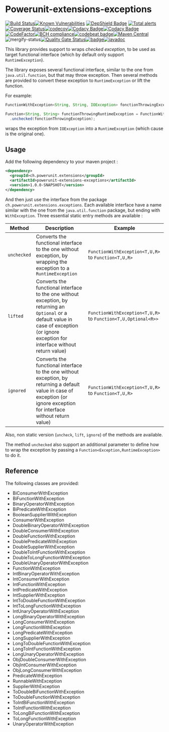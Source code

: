 # Powerunit-extensions-exceptions

[![Build Status](https://travis-ci.com/powerunit/powerunit-extensions-exceptions.svg?branch=master)](https://travis-ci.com/powerunit/powerunit-extensions-exceptions)[![Known Vulnerabilities](https://snyk.io/test/github/powerunit/powerunit-extensions-exceptions/badge.svg?targetFile=pom.xml)](https://snyk.io/test/github/powerunit/powerunit-extensions-exceptions?targetFile=pom.xml) [![DepShield Badge](https://depshield.sonatype.org/badges/powerunit/powerunit-extensions-exceptions/depshield.svg)](https://depshield.github.io) [![Total alerts](https://img.shields.io/lgtm/alerts/g/powerunit/powerunit-extensions-exceptions.svg?logo=lgtm&logoWidth=18)](https://lgtm.com/projects/g/powerunit/powerunit-extensions-exceptions/alerts/)[![Coverage Status](https://coveralls.io/repos/github/powerunit/powerunit-extensions-exceptions/badge.svg?branch=master)](https://coveralls.io/github/powerunit/powerunit-extensions-exceptions?branch=master)[![codecov](https://codecov.io/gh/powerunit/powerunit-extensions-exceptions/branch/master/graph/badge.svg)](https://codecov.io/gh/powerunit/powerunit-extensions-exceptions)[![Codacy Badge](https://api.codacy.com/project/badge/Coverage/54e6f34a650147e48b1864a420695a1c)](https://www.codacy.com/app/mathieu.boretti/powerunit-extensions-exceptions?utm_source=github.com&utm_medium=referral&utm_content=powerunit/powerunit-extensions-exceptions&utm_campaign=Badge_Coverage)[![Codacy Badge](https://api.codacy.com/project/badge/Grade/54e6f34a650147e48b1864a420695a1c)](https://www.codacy.com/app/mathieu.boretti/powerunit-extensions-exceptions?utm_source=github.com&amp;utm_medium=referral&amp;utm_content=powerunit/powerunit-extensions-exceptions&amp;utm_campaign=Badge_Grade)[![CodeFactor](https://www.codefactor.io/repository/github/powerunit/powerunit-extensions-exceptions/badge)](https://www.codefactor.io/repository/github/powerunit/powerunit-extensions-exceptions)[![BCH compliance](https://bettercodehub.com/edge/badge/powerunit/powerunit-extensions-exceptions?branch=master)](https://bettercodehub.com/results/powerunit/powerunit-extensions-exceptions)[![codebeat badge](https://codebeat.co/badges/cdebf167-fee0-46b4-b33d-c613f1586a9d)](https://codebeat.co/projects/github-com-powerunit-powerunit-extensions-exceptions-master)[![Maven Central](https://maven-badges.herokuapp.com/maven-central/ch.powerunit.extensions/powerunit-extensions-exceptions/badge.svg)](https://maven-badges.herokuapp.com/maven-central/ch.powerunit.extensions/powerunit-extensions-exceptions)![mergify-status](https://gh.mergify.io/badges/powerunit/powerunit-extensions-exceptions.png?style=cut)[![Quality Gate Status](https://sonarcloud.io/api/project_badges/measure?project=powerunit_powerunit-extensions-exceptions&metric=alert_status)](https://sonarcloud.io/dashboard?id=powerunit_powerunit-extensions-exceptions)[![badge](https://report.ci/status/powerunit/powerunit-extensions-exceptions/badge.svg?branch=master)](https://report.ci/status/powerunit/powerunit-extensions-exceptions?branch=master)[![javadoc](http://javadoc.io/badge/ch.powerunit.extensions/powerunit-extensions-exceptions.svg?color=yellow)](http://javadoc.io/doc/ch.powerunit.extensions/powerunit-extensions-exceptions)

This library provides support to wraps _checked exception_, to be used as target functional interface (which by default only support `RuntimeException`).

The library exposes several functional interface, similar to the one from `java.util.function`, but that may throw exception. Then several methods are provided to convert these exception to `RuntimeException` or lift the function.

For example:

```java
FunctionWithException<String, String, IOException> fonctionThrowingException = ...;

Function<String, String> functionThrowingRuntimeException = FunctionWithException
  .unchecked(fonctionThrowingException);
```

wraps the exception from `IOException` into a `RuntimeException` (which cause is the original one).

## Usage

Add the following dependency to your maven project :

```xml
<dependency>
  <groupId>ch.powerunit.extensions</groupId>
  <artifactId>powerunit-extensions-exceptions</artifactId>
  <version>1.0.0-SNAPSHOT</version>
</dependency>
```

And then just use the interface from the package `ch.powerunit.extensions.exceptions`. Each available interface have a name similar with the one from the `java.util.function` package, but ending with `WithException`. Three essential static entry methods are available :

| Method      | Description                                                                                                                                                                                | Example                                                       |
| ----------- | ------------------------------------------------------------------------------------------------------------------------------------------------------------------------------------------ | ------------------------------------------------------------- |
| `unchecked` | Converts the functional interface to the one without exception, by wrapping the exception to a `RuntimeException`                                                                          | `FunctionWithException<T,U,R>` to `Function<T,U,R>`           |
| `lifted`    | Converts the functional interface to the one without exception, by returning an `Optional` or a default value in case of exception (or ignore exception for interface without return value) | `FunctionWithException<T,U,R>` to `Function<T,U,Optional<R>>` |
| `ignored`   | Converts the functional interface to the one without exception, by returning a default value in case of exception (or ignore exception for interface without return value)               | `FunctionWithException<T,U,R>` to `Function<T,U,R>`           |

Also, non static version (`uncheck`, `lift`, `ignore`) of the methods are available.

The method `unchecked` also support an additional parameter to define how to wrap the exception by passing a `Function<Exception,RuntimeException>` to do it.

## Reference

The following classes are provided:
- BiConsumerWithException
- BiFunctionWithException
- BinaryOperatorWithException
- BiPredicateWithException
- BooleanSupplierWithException
- ConsumerWithException
- DoubleBinaryOperatorWithException
- DoubleConsumerWithException
- DoubleFunctionWithException
- DoublePredicateWithException
- DoubleSupplierWithException
- DoubleToIntFunctionWithException
- DoubleToLongFunctionWithException
- DoubleUnaryOperatorWithException
- FunctionWithException
- IntBinaryOperatorWithException
- IntConsumerWithException
- IntFunctionWithException
- IntPredicateWithException
- IntSupplierWithException
- IntToDoubleFunctionWithException
- IntToLongFunctionWithException
- IntUnaryOperatorWithException
- LongBinaryOperatorWithException
- LongConsumerWithException
- LongFunctionWithException
- LongPredicateWithException
- LongSupplierWithException
- LongToDoubleFunctionWithException
- LongToIntFunctionWithException
- LongUnaryOperatorWithException
- ObjDoubleConsumerWithException
- ObjIntConsumerWithException
- ObjLongConsumerWithException
- PredicateWithException
- RunnableWithException
- SupplierWithException
- ToDoubleBiFunctionWithException
- ToDoubleFunctionWithException
- ToIntBiFunctionWithException
- ToIntFunctionWithException
- ToLongBiFunctionWithException
- ToLongFunctionWithException
- UnaryOperatorWithException
